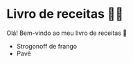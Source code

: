 # Livro de receitas :man_cook:

Olá! Bem-vindo ao meu livro de receitas :cookie:

- Strogonoff de frango
- Pavê